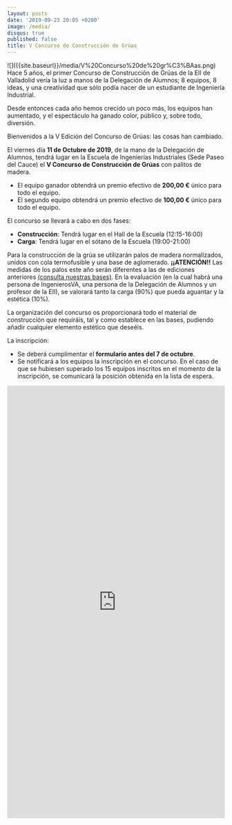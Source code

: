 ```yaml
---
layout: posts
date: '2019-09-23 20:05 +0200'
image: /media/
disqus: true
published: false
title: V Concurso de Construcción de Grúas
---
```

<div class="row">
<div class="col-12 col-sm-6">
![]({{site.baseurl}}/media/V%20Concurso%20de%20gr%C3%BAas.png)
</div>
<div class="col-12 col-sm-6">
Hace 5 años, el primer Concurso de Construcción de Grúas de la EII de Valladolid vería la luz a manos de la Delegación de Alumnos; 8 equipos, 8 ideas, y una creatividad que sólo podía nacer de un estudiante de Ingeniería Industrial.
  
Desde entonces cada año hemos crecido un poco más, los equipos han aumentado, y el espectáculo ha ganado color, público y, sobre todo, diversión.
  
Bienvenidos a la V Edición del Concurso de Grúas: las cosas han cambiado.
  
El viernes día **11 de Octubre de 2019**, de la mano de la Delegación de Alumnos, tendrá lugar en la Escuela de Ingenierías Industriales (Sede Paseo del Cauce) el **V Concurso de Construcción de Grúas** con palitos de madera.

- El equipo ganador obtendrá un premio efectivo de **200,00 €** único para todo el equipo.
- El segundo equipo obtendrá un premio efectivo de **100,00 €** único para todo el equipo.

El concurso se llevará a cabo en dos fases:

- **Construcción**: Tendrá lugar en el Hall de la Escuela (12:15-16:00)
- **Carga**: Tendrá lugar en el sótano de la Escuela (19:00-21:00)


Para la construcción de la grúa se utilizarán palos de madera normalizados, unidos con cola termofusible y una base de aglomerado. **¡¡ATENCIÓN!!** Las medidas de los palos este año serán diferentes a las de ediciones anteriores [(consulta nuestras bases)](https://drive.google.com/open?id=1VlNp-DRMXpXaNd68e5gyPoTd132fUPYV).
En la evaluación (en la cual habrá una persona de IngenierosVA, una persona de la Delegación de Alumnos y un profesor de la EII), se valorará tanto la carga (90%) que pueda aguantar y la estética (10%).

La organización del concurso os proporcionará todo el material de construcción que requiráis, tal y como establece en las bases, pudiendo añadir cualquier elemento estético que deseéis.

La inscripción:

- Se deberá cumplimentar el **formulario antes del 7 de octubre**.
- Se notificará a los equipos la inscripción en el concurso. En el caso de que se hubiesen superado los 15 equipos inscritos en el momento de la inscripción, se comunicará la posición obtenida en la lista de espera.
</div>
</div>
<iframe src="https://docs.google.com/forms/d/e/1FAIpQLSfB5pT5F9erYDEhyMX3R8QSMatJ3VVaQ8Htu5ZUYLkz46HrgA/viewform?usp=sf_link" width="100%" height="1000" frameborder="0" marginheight="0" marginwidth="0">Cargando...</iframe>
